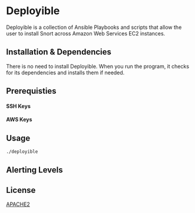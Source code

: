 # Deployible

Deployible is a collection of Ansible Playbooks and scripts that allow the user to install Snort across Amazon Web Services EC2 instances.


## Installation & Dependencies

There is no need to install Deployible. When you run the program, it checks for its dependencies and installs them if needed.

## Prerequisties

#### SSH Keys

#### AWS Keys

## Usage

```bash
./deployible
```

## Alerting Levels


## License
[APACHE2](http://www.apache.org/licenses/)